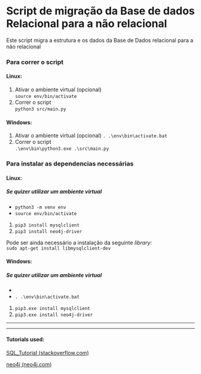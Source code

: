 # Script de migração da Base de dados Relacional para a não relacional

Este script migra a estrutura e os dados da Base de Dados relacional para a não relacional

### Para correr o script
#### Linux:
1. Ativar o ambiente virtual (opcional)  
    `source env/bin/activate`
2. Correr o script  
    `python3 src/main.py`

#### Windows:
1. Ativar o ambiente virtual (opcional)
    `. .\env\bin\activate.bat`
2. Correr o script  
    `.\env\bin\python3.exe .\src\main.py`



### Para instalar as dependencias necessárias

#### Linux:
##### Se quizer utilizar um ambiente virtual
- `python3 -m venv env`
- `source env/bin/activate`

1. `pip3 install mysqlclient`
2. `pip3 install neo4j-driver`

Pode ser ainda necessário a instalação da seguinte *library*:  
`sudo apt-get install libmysqlclient-dev`

#### Windows:
##### Se quizer utilizar um ambiente virtual
- 
- `. .\env\bin\activate.bat`

1. `pip3.exe install mysqlclient`
2. `pip3.exe install neo4j-driver`



--------
--------
#### Tutorials used:
[SQL_Tutorial (stackoverflow.com)](https://stackoverflow.com/questions/372885/how-do-i-connect-to-a-mysql-database-in-python#622308)

[neo4j (neo4j.com)](https://neo4j.com/developer/python/)